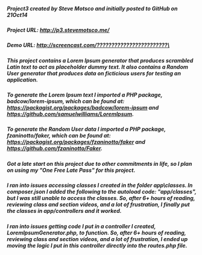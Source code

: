 ##### Project3 created by Steve Motsco and initially posted to GitHub on 21Oct14

##### Project URL:  http://p3.stevemotsco.me/

##### Demo URL:  http://screencast.com/????????????????????????\

##### This project contains a Lorem Ipsum generator that produces scrambled Latin text to act as placeholder dummy text.  It also contains a Random User generator that produces data on ficticious users for testing an application.

##### To generate the Lorem Ipsum text I imported a PHP package, badcow/lorem-ipsum, which can be found at: https://packagist.org/packages/badcow/lorem-ipsum and https://github.com/samuelwilliams/LoremIpsum.

##### To generate the Random User data I imported a PHP package, fzaninotto/faker, which can be found at: https://packagist.org/packages/fzaninotto/faker and https://github.com/fzaninotto/Faker.

##### Got a late start on this project due to other commitments in life, so I plan on using my "One Free Late Pass" for this project.

##### I ran into issues accessing classes I created in the folder app\classes.  In composer.json I added the following to the autoload code: "app/classes", but I was still unable to access the classes.  So, after 6+ hours of reading, reviewing class and section videos, and a lot of frustration, I finally put the classes in app/controllers and it worked.  

##### I ran into issues getting code I put in a controller I created, LoremIpsumGenerator.php, to function.  So, after 6+ hours of reading, reviewing class and section videos, and a lot of frustration, I ended up moving the logic I put in this controller directly into the routes.php file.


